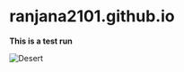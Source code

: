 # ranjana2101.github.io
<html><body><b>This is a test run</b>
  
  ![Desert](https://user-images.githubusercontent.com/79617246/109377193-c1456700-78ef-11eb-9698-51455a928afc.jpg)
  </body></html>
